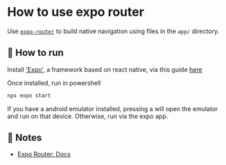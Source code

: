 # How to use expo router

Use [`expo-router`](https://expo.github.io/router) to build native navigation using files in the `app/` directory.

## 🚀 How to run

Install ['Expo'](https://docs.expo.dev/get-started/installation/), a framework based on react native, via this guide [here](https://docs.expo.dev/get-started/installation/)

Once installed, run in powershell

```sh
npx expo start
```

If you have a android emulator installed, pressing a will open the emulator and run on that device. Otherwise, run via the expo app.

## 📝 Notes

- [Expo Router: Docs](https://expo.github.io/router)
